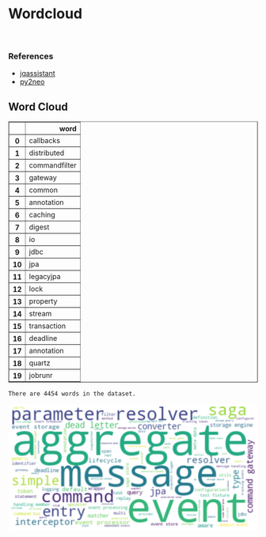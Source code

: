 # Wordcloud
<br>  

### References
- [jqassistant](https://jqassistant.org)
- [py2neo](https://py2neo.org/2021.1/)





## Word Cloud




<div>
<table border="1" class="dataframe">
  <thead>
    <tr style="text-align: right;">
      <th></th>
      <th>word</th>
    </tr>
  </thead>
  <tbody>
    <tr>
      <th>0</th>
      <td>callbacks</td>
    </tr>
    <tr>
      <th>1</th>
      <td>distributed</td>
    </tr>
    <tr>
      <th>2</th>
      <td>commandfilter</td>
    </tr>
    <tr>
      <th>3</th>
      <td>gateway</td>
    </tr>
    <tr>
      <th>4</th>
      <td>common</td>
    </tr>
    <tr>
      <th>5</th>
      <td>annotation</td>
    </tr>
    <tr>
      <th>6</th>
      <td>caching</td>
    </tr>
    <tr>
      <th>7</th>
      <td>digest</td>
    </tr>
    <tr>
      <th>8</th>
      <td>io</td>
    </tr>
    <tr>
      <th>9</th>
      <td>jdbc</td>
    </tr>
    <tr>
      <th>10</th>
      <td>jpa</td>
    </tr>
    <tr>
      <th>11</th>
      <td>legacyjpa</td>
    </tr>
    <tr>
      <th>12</th>
      <td>lock</td>
    </tr>
    <tr>
      <th>13</th>
      <td>property</td>
    </tr>
    <tr>
      <th>14</th>
      <td>stream</td>
    </tr>
    <tr>
      <th>15</th>
      <td>transaction</td>
    </tr>
    <tr>
      <th>16</th>
      <td>deadline</td>
    </tr>
    <tr>
      <th>17</th>
      <td>annotation</td>
    </tr>
    <tr>
      <th>18</th>
      <td>quartz</td>
    </tr>
    <tr>
      <th>19</th>
      <td>jobrunr</td>
    </tr>
  </tbody>
</table>
</div>



    There are 4454 words in the dataset.



    
![png](Wordcloud_files/Wordcloud_10_1.png)
    

